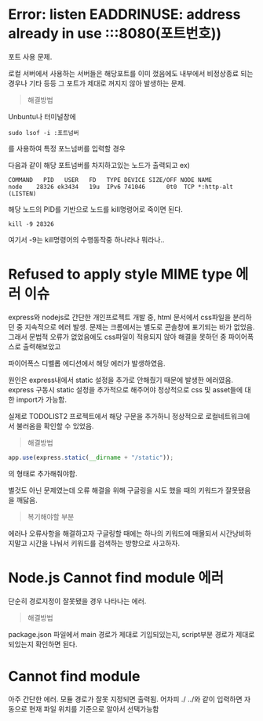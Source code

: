 # Error: listen EADDRINUSE: address already in use :::8080(포트번호))

포트 사용 문제.

로컬 서버에서 사용하는 서버들은 해당포트를 이미 껐음에도 내부에서 비정상종료 되는 경우나 기타 등등 그 포트가 제대로 꺼지지 않아 발생하는 문제.

> 해결방법

Unbuntu나 터미널창에

```
sudo lsof -i :포트넘버
```

를 사용하여 특정 포느넘버를 입력할 경우

다음과 같이 해당 포트넘버를 차지하고있는 노드가 출력되고
ex)

```
COMMAND   PID   USER   FD   TYPE DEVICE SIZE/OFF NODE NAME
node    28326 ek3434   19u  IPv6 741046      0t0  TCP *:http-alt (LISTEN)
```

해당 노드의 PID를 기반으로 노드를 kill명령어로 죽이면 된다.

```
kill -9 28326
```

여기서 -9는 kill명령어의 수행동작중 하나라나 뭐라나..

# Refused to apply style MIME type 에러 이슈

express와 nodejs로 간단한 개인프로젝트 개발 중, html 문서에서 css파일을 분리하던 중 지속적으로 에러 발생. 문제는 크롬에서는 별도로 콘솔창에 표기되는 바가 없었음. 그래서 문법적 오류가 없었음에도 css파일이 적용되지 않아 해결을 못하던 중 파이어폭스로 출력해보았고

파이어폭스 디벨롭 에디션에서 해당 에러가 발생하였음.

원인은 express내에서 static 설정을 추가로 안해줬기 때문에 발생한 에러였음. express 구동시 static 설정을 추가적으로 해주어야 정상적으로 css 및 asset들에 대한 import가 가능함.

실제로 TODOLIST2 프로젝트에서 해당 구문을 추가하니 정상적으로 로컬네트워크에서 불러옴을 확인할 수 있었음.

> 해결방법

```js
app.use(express.static(__dirname + "/static"));
```

의 형태로 추가해줘야함.

별것도 아닌 문제였는데 오류 해결을 위해 구글링을 시도 했을 때의 키워드가 잘못됐음을 깨닳음.

> 복기해야할 부분

에러나 오류사항을 해결하고자 구글링할 때에는 하나의 키워드에 매몰되서 시간낭비하지말고 시간을 나눠서 키워드를 검색하는 방향으로 사고하자.

# Node.js Cannot find module 에러

단순히 경로지정이 잘못됐을 경우 나타나는 에러.

> 해결방법

package.json 파일에서 main 경로가 제대로 기입되있는지, script부분 경로가 제대로 되있는지 확인하면 된다.

# Cannot find module

아주 간단한 에러. 모듈 경로가 잘못 지정되면 출력됨. 어차피 ./ ../와 같이 입력하면 자동으로 현재 파일 위치를 기준으로 알아서 선택가능함
